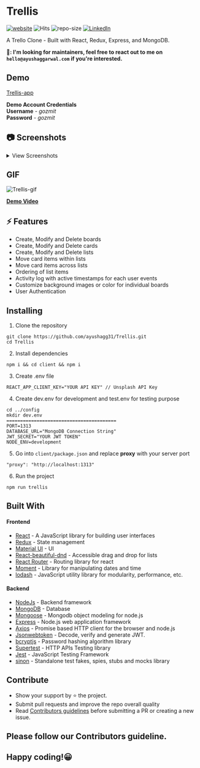# Trellis
[![website](https://img.shields.io/badge/website-up-%2338B2AC)](https://trellis-app.herokuapp.com/)
![Hits](https://hitcounter.pythonanywhere.com/count/tag.svg?url=https%3A%2F%2Fgithub.com%2Fayushagg31%2FTrellis)
![repo-size](https://img.shields.io/github/repo-size/ayushagg31/Trellis)
[![LinkedIn](https://img.shields.io/badge/linkedin-connect-blue)](https://www.linkedin.com/in/ayush-aggarwal-b13a92120/)


A Trello Clone - Built with React, Redux, Express, and MongoDB. 

**📢: I'm looking for maintainers, feel free to react out to me on `hello@ayushaggarwal.com` if you're interested.**

## Demo
[Trellis-app](https://trellis-app.herokuapp.com/)  

**Demo Account Credentials** <br/>
**Username** - *gozmit* <br/>
**Password** - *gozmit*

## 📷 Screenshots
<details>
<summary>View Screenshots</summary>
 
**Login**
![Login](../master/images/Trellis-Login.png)
**Register**
![Register](../master/images/Trellis-Register.png)
**Home**
![Home](../master/images/Trellis-board1.png)
**Create Board**
![Create Board](../master/images/Trellis-board2.png)
**Trellis**
![Trellis Board](../master/images/Trellis.png)
 
</details>

 ## GIF
![Trellis-gif](../master/images/Trellis.gif)

[**Demo Video**](https://drive.google.com/file/d/1eP41BKh8LLL7ScSnhGlSd3FJRKXazva3/view)


## ⚡ Features
- Create, Modify and Delete boards
- Create, Modify and Delete cards
- Create, Modify and Delete lists
- Move card items within lists
- Move card items across lists
- Ordering of list items
- Activity log with active timestamps for each user events
- Customize background images or color for individual boards
- User Authentication

## Installing
1. Clone the repository
```
git clone https://github.com/ayushagg31/Trellis.git
cd Trellis
```
2. Install dependencies
```
npm i && cd client && npm i
```
3. Create .env file 
```
REACT_APP_CLIENT_KEY="YOUR API KEY" // Unsplash API Key
```
4. Create dev.env for development and test.env for testing purpose  
```
cd ../config
mkdir dev.env 
========================================
PORT=1313
DATABASE_URL="MongoDB Connection String"
JWT_SECRET="YOUR JWT TOKEN"
NODE_ENV=development
```
5. Go into ```client/package.json``` and replace **proxy** with your server port 
```
"proxy": "http://localhost:1313"
```
6. Run the project
```
npm run trellis
```


## Built With
#### Frontend 
- [React](https://reactjs.org/) -  A JavaScript library for building user interfaces
- [Redux](https://redux.js.org/) - State management
- [Material UI](https://material-ui.com/) - UI
- [React-beautiful-dnd](https://github.com/atlassian/react-beautiful-dnd) - Accessible drag and drop for lists
- [React Router](https://reactrouter.com/) - Routing library for react
- [Moment](https://momentjs.com/) - Library for manipulating dates and time 
- [lodash](https://lodash.com/) - JavaScript utility library for modularity, performance, etc.
#### Backend 
- [NodeJs](https://nodejs.org/en/) - Backend framework
- [MongoDB](https://www.mongodb.com/) - Database
- [Mongoose](https://mongoosejs.com/) - Mongodb object modeling for node.js
- [Express](https://expressjs.com/) -  Node.js web application framework
- [Axios](https://github.com/axios/axios) - Promise based HTTP client for the browser and node.js
- [Jsonwebtoken](https://jwt.io/) - Decode, verify and generate JWT.
- [bcryptjs](https://www.npmjs.com/package/bcryptjs) - Password hashing algorithm library
- [Supertest](https://www.npmjs.com/package/supertest) - HTTP APIs Testing library
- [Jest](https://jestjs.io/) - JavaScript Testing Framework
- [sinon](https://sinonjs.org/) - Standalone test fakes, spies, stubs and mocks library

## Contribute
- Show your support by ⭐ the project.
- Submit pull requests and improve the repo overall quality
- Read [Contributors guidelines](https://github.com/ayushagg31/Trellis/blob/master/CONTRIBUTING.md) before submitting a PR or creating a new issue.
## Please follow our Contributors guideline.
## Happy coding!😀
